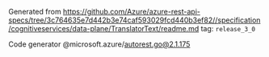 Generated from https://github.com/Azure/azure-rest-api-specs/tree/3c764635e7d442b3e74caf593029fcd440b3ef82//specification/cognitiveservices/data-plane/TranslatorText/readme.md tag: `release_3_0`

Code generator @microsoft.azure/autorest.go@2.1.175



